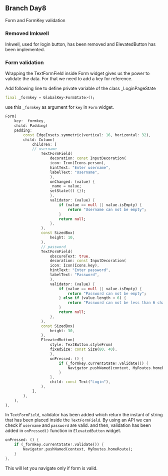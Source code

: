 ## Branch Day8

Form and FormKey validation

### Removed Imkwell
Inkwell, used for login button, has been removed and ElevatedButton has been implemented.

### Form validation

Wrapping the TextFormField inside Form widget gives us the power to validate the data. For that we need to add a key for reference.

Add following line to define private variable of the class _LoginPageState
```Dart
final _formkey = GlobalKey<FormState>();
```
use this `_formkey` as argument for `key` in `Form` widget. 
```dart
Form(
    key: _formkey,
    child: Padding(
    padding:
        const EdgeInsets.symmetric(vertical: 16, horizontal: 32),
        child: Column(
            children: [
            // username
                TextFormField(
                    decoration: const InputDecoration(
                    icon: Icon(Icons.person),
                    hintText: "Enter username",
                    labelText: "Username",
                    ),
                    onChanged: (value) {
                    _name = value;
                    setState(() {});
                    },
                    validator: (value) {
                        if (value == null || value.isEmpty) {
                            return "Username can not be empty";
                        }
                        return null;
                    },
                ),
                const SizedBox(
                    height: 10,
                ),
                // password
                TextFormField(
                    obscureText: true,
                    decoration: const InputDecoration(
                    icon: Icon(Icons.key),
                    hintText: "Enter password",
                    labelText: "Password",
                    ),
                    validator: (value) {
                        if (value == null || value.isEmpty) {
                            return "Password can not be empty";
                        } else if (value.length < 6) {
                            return "Password can not be less than 6 character";
                        }
                        return null;
                    },
                ),
                const SizedBox(
                    height: 30,
                ),
                ElevatedButton(
                    style: TextButton.styleFrom(
                    fixedSize: const Size(80, 40),
                    ),
                    onPressed: () {
                        if (_formkey.currentState!.validate()) {
                            Navigator.pushNamed(context, MyRoutes.homeRoute);
                        }
                    },
                    child: const Text("Login"),
                ),
            ],
        ),
    ),
),
```
In `TextFormField`, validator has been added which return the instant of string that has been placed inside the `TextFormField`. By using an API we can check if `username` and `password` are valid. and then, validation has been added in `onPressed()` function in `ElevatedButton` widget.  
```dart
onPressed: () {
    if (_formkey.currentState!.validate()) {
        Navigator.pushNamed(context, MyRoutes.homeRoute);
    }
},
```
This will let you navigate only if form is valid. 